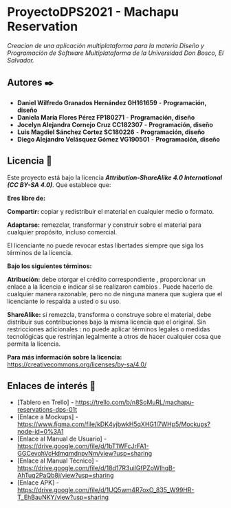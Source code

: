 # ProyectoDPS2021 - Machapu Reservation

_Creacion de una aplicación multiplataforma para la materia Diseño y Programación de Software Multiplataforma de la Universidad Don Bosco, El Salvador._


## Autores ✒️

* **Daniel Wilfredo Granados Hernández   GH161659** - **Programación, diseño**
* **Daniela María Flores Pérez           FP180271** - **Programación, diseño**
* **Jocelyn Alejandra Cornejo Cruz       CC182307** - **Programación, diseño**
* **Luis Magdiel Sánchez Cortez          SC180226** - **Programación, diseño**
* **Diego Alejandro Velásquez Gómez      VG190501** - **Programación, diseño**

## Licencia :page_facing_up: 
Este proyecto está bajo la licencia **_Attribution-ShareAlike 4.0 International (CC BY-SA 4.0)_**.
Que establece que:

**Eres libre de:**

**Compartir:** copiar y redistribuir el material en cualquier medio o formato.

**Adaptarse:** remezclar, transformar y construir sobre el material para cualquier propósito, incluso comercial.

El licenciante no puede revocar estas libertades siempre que siga los términos de la licencia.

**Bajo los siguientes términos:**

**Atribución:** debe otorgar el crédito correspondiente , proporcionar un enlace a la licencia e indicar si se realizaron cambios . Puede hacerlo de cualquier manera razonable, pero no de ninguna manera que sugiera que el licenciante lo respalda a usted o su uso.

**ShareAlike:** si remezcla, transforma o construye sobre el material, debe distribuir sus contribuciones bajo la misma licencia que el original.
Sin restricciones adicionales : no puede aplicar términos legales o medidas tecnológicas que restrinjan legalmente a otros de hacer cualquier cosa que permita la licencia.

**Para más información sobre la licencia:** https://creativecommons.org/licenses/by-sa/4.0/

## Enlaces de interés 👀

* [Tablero en Trello] - https://trello.com/b/n8SoMuRL/machapu-reservations-dps-01t
* [Enlace a Mockups] - https://www.figma.com/file/kDK4yjbwkH5qXHG1l7WHp5/Mockups?node-id=0%3A1
* [Enlace al Manual de Usuario] - https://drive.google.com/file/d/1bT1WFcJrFA1-GGCevohVcHdmqmdnpvNm/view?usp=sharing
* [Enlace al Manual Técnico] - https://drive.google.com/file/d/18d17R3uilGfPZoWIhqB-AhTuq2PaQb8j/view?usp=sharing
* [Enlace APK] - https://drive.google.com/file/d/1UQ5wm4R7oxO_835_W99HR-T_EhBauNKY/view?usp=sharing

